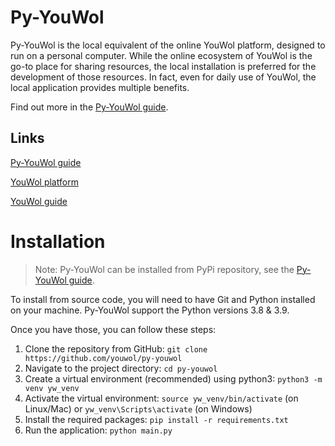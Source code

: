 

# Py-YouWol

Py-YouWol is the local equivalent of the online YouWol platform, designed to run on a personal computer.
While the online ecosystem of YouWol is the go-to place for sharing resources, the local installation is preferred for the development of those resources.
In fact, even for daily use of YouWol, the local application provides multiple benefits.

Find out more in the [Py-YouWol guide](https://l.youwol.com/doc/py-youwol).

## Links

[Py-YouWol guide](https://l.youwol.com/doc/py-youwol)

[YouWol platform](https://platform.youwol.com/applications/@youwol/platform/latest)

[YouWol guide](https://l.youwol.com/doc/youwol)

# Installation

> Note: Py-YouWol can be installed from PyPi repository,
> see the [Py-YouWol guide](https://l.youwol.com/doc/py-youwol).


To install from source code, you will need to have Git and Python installed on your machine.
Py-YouWol support the Python versions 3.8 & 3.9.

Once you have those, you can follow these steps:

1. Clone the repository from GitHub: `git clone https://github.com/youwol/py-youwol`
2. Navigate to the project directory: `cd py-youwol`
3. Create a virtual environment (recommended) using python3: `python3 -m venv yw_venv`
4. Activate the virtual environment: `source yw_venv/bin/activate` (on Linux/Mac) or `yw_venv\Scripts\activate` (on Windows)
5. Install the required packages: `pip install -r requirements.txt`
6. Run the application: `python main.py`


